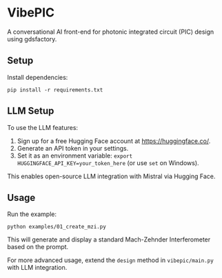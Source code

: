 # VibePIC

A conversational AI front-end for photonic integrated circuit (PIC) design using gdsfactory.

## Setup

Install dependencies:
```
pip install -r requirements.txt
```

## LLM Setup

To use the LLM features:
1. Sign up for a free Hugging Face account at https://huggingface.co/.
2. Generate an API token in your settings.
3. Set it as an environment variable: `export HUGGINGFACE_API_KEY=your_token_here` (or use `set` on Windows).

This enables open-source LLM integration with Mistral via Hugging Face.

## Usage

Run the example:
```
python examples/01_create_mzi.py
```

This will generate and display a standard Mach-Zehnder Interferometer based on the prompt.

For more advanced usage, extend the `design` method in `vibepic/main.py` with LLM integration. 